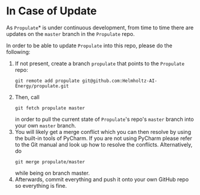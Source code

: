# In Case of Update
As `Propulate`* is under continuous development, from time to time there are updates on the `master` branch in the `Propulate` repo.

In order to be able to update `Propulate` into this repo, please do the following:

1.  If not present, create a branch `propulate` that points to the `Propulate` repo:
    ```
    git remote add propulate git@github.com:Helmholtz-AI-Energy/propulate.git
    ```
2.  Then, call
    ```
    git fetch propulate master
    ```
    in order to pull the current state of `Propulate`'s repo's `master` branch into your own `master` branch.
3.  You will likely get a merge conflict which you can then resolve by using the built-in tools of PyCharm.
    If you are not using PyCharm please refer to the Git manual and look up how to resolve the conflicts.
    Alternatively, do
    ```
    git merge propulate/master
    ```
    while being on branch master.
4.  Afterwards, commit everything and push it onto your own GitHub repo so everything is fine.
